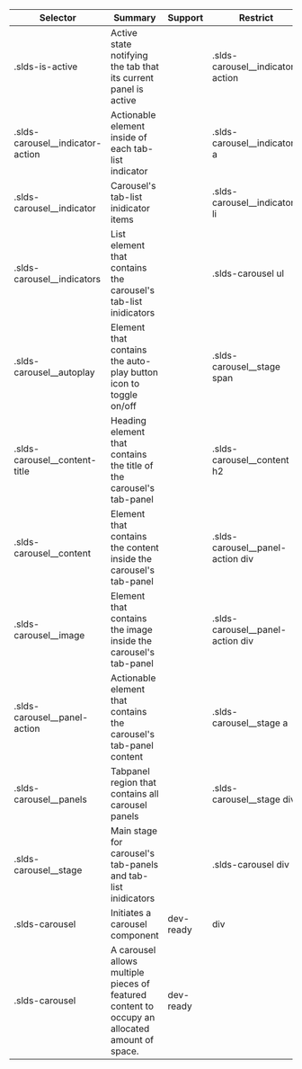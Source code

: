 

| Selector | Summary | Support | Restrict | Variant | Modifier |
|-------|-------|-------|-------|-------|-------|
| .slds-is-active | Active state notifying the tab that its current panel is active |   | .slds-carousel__indicator-action |   |   |
| .slds-carousel__indicator-action | Actionable element inside of each tab-list indicator |   | .slds-carousel__indicator a |   |   |
| .slds-carousel__indicator | Carousel's tab-list inidicator items |   | .slds-carousel__indicators li |   |   |
| .slds-carousel__indicators | List element that contains the carousel's tab-list inidicators |   | .slds-carousel ul |   |   |
| .slds-carousel__autoplay | Element that contains the auto-play button icon to toggle on/off |   | .slds-carousel__stage span |   |   |
| .slds-carousel__content-title | Heading element that contains the title of the carousel's tab-panel |   | .slds-carousel__content h2 |   |   |
| .slds-carousel__content | Element that contains the content inside the carousel's tab-panel |   | .slds-carousel__panel-action div |   |   |
| .slds-carousel__image | Element that contains the image inside the carousel's tab-panel |   | .slds-carousel__panel-action div |   |   |
| .slds-carousel__panel-action | Actionable element that contains the carousel's tab-panel content |   | .slds-carousel__stage a |   |   |
| .slds-carousel__panels | Tabpanel region that contains all carousel panels |   | .slds-carousel__stage div |   |   |
| .slds-carousel__stage | Main stage for carousel's tab-panels and tab-list inidicators |   | .slds-carousel div |   |   |
| .slds-carousel | Initiates a carousel component | dev-ready | div | true |   |
| .slds-carousel | A carousel allows multiple pieces of featured content to occupy an allocated amount of space. | dev-ready |   |   |   |